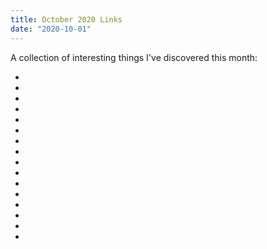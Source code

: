 ```yaml
---
title: October 2020 Links
date: "2020-10-01"
---
```


A collection of interesting things I've discovered this month:

- [](https://github.com/spectresystems/spectre.console)
- [](https://onlineintegertools.com/)
- [](https://github.com/migueldeicaza/gui.cs)
- [](https://github.com/khellang/Scrutor)
- [](https://github.com/JonPSmith/NetCore.AutoRegisterDi)
- [](https://vuscode.wordpress.com/2009/10/16/inversion-of-control-single-responsibility-principle-and-nikola-s-laws-of-dependency-injection/)
- [](https://ocelot.readthedocs.io/en/latest/introduction/gettingstarted.html)
- [](https://channel9.msdn.com/Shows/On-NET/C-9-Language-Features)
- [](https://docs.microsoft.com/en-us/aspnet/core/fundamentals/dependency-injection?view=aspnetcore-3.1)
- [](https://autofaccn.readthedocs.io/en/latest/integration/aspnetcore.html#asp-net-core-3-0-and-generic-hosting)
- [](https://github.com/ardalis/ApiEndpoints)
- [](https://poshgui.com/)
- [](https://www.elegantthemes.com/)
- [](https://github.com/TomaszRewak/C-sharp-console-gui-framework)
- [](https://www.siteground.co.uk/wordpress-hosting.htm)
- [](http://lukasz-lysik.github.io/unit%20tests/2013/04/18/moq-mock-only-one-protected-method-of-an-internal-class-with-no-parameter-less-constructor.html)
